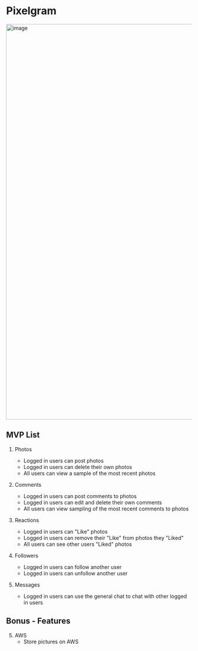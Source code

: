 # Pixelgram

<img width="1071" alt="image" src="https://user-images.githubusercontent.com/99565823/224568472-541973e7-4102-4d26-acb1-422947ceaf2c.png">


## MVP List

1. Photos
    - Logged in users can post photos
    - Logged in users can delete their own photos
    - All users can view a sample of the most recent photos
 
2. Comments
    - Logged in users can post comments to photos
    - Logged in users can edit and delete their own comments
    - All users can view sampling of the most recent comments to photos
  
3. Reactions
    - Logged in users can "Like" photos
    - Logged in users can remove their "Like" from photos they "Liked"
    - All users can see other users "Liked" photos
  
4. Followers
    - Logged in users can follow another user
    - Logged in users can unfollow another user

5. Messages
    - Logged in users can use the general chat to chat with other logged in users

## Bonus - Features

5. AWS
    - Store pictures on AWS
